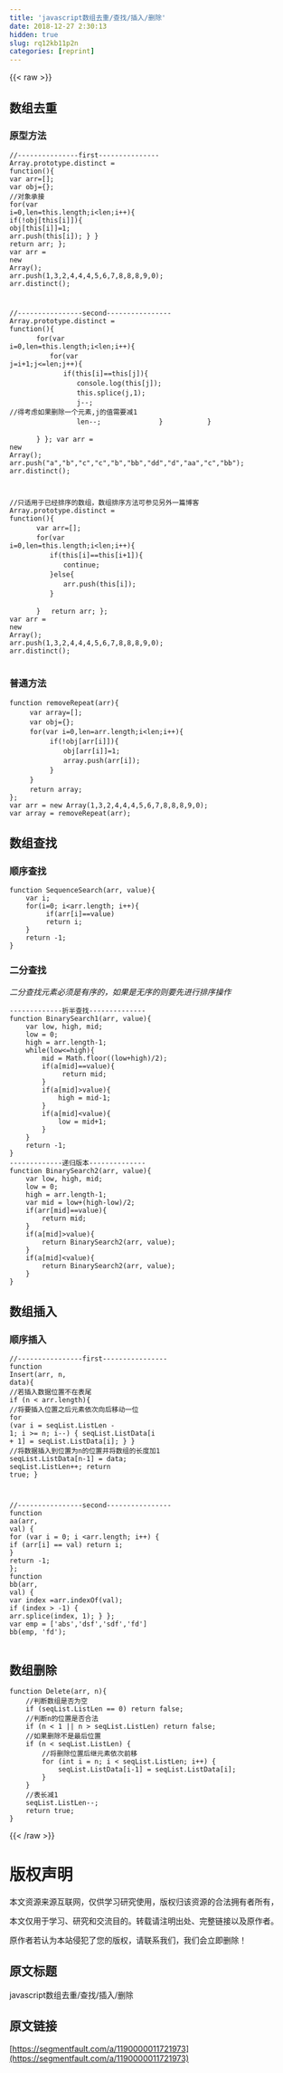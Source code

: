 ```yaml
---
title: 'javascript数组去重/查找/插入/删除' 
date: 2018-12-27 2:30:13
hidden: true
slug: rq12kb11p2n
categories: [reprint]
---
```


{{< raw >}}

                    
<h2 id="articleHeader0">数组去重</h2>
<h3 id="articleHeader1">原型方法</h3>
<div class="widget-codetool" style="display:none;">
      <div class="widget-codetool--inner">
      <span class="selectCode code-tool" data-toggle="tooltip" data-placement="top" title="" data-original-title="全选"></span>
      <span type="button" class="copyCode code-tool" data-toggle="tooltip" data-placement="top" data-clipboard-text="//---------------first---------------
 Array.prototype.distinct = function(){
      var arr=[];
      var obj={}; //对象承接
      for(var i=0,len=this.length;i<len;i++){
          if(!obj[this[i]]){
              obj[this[i]]=1;
              arr.push(this[i]);
          }
      }
   return arr;
};
var arr = new Array();
arr.push(1,3,2,4,4,4,5,6,7,8,8,8,9,0);
arr.distinct();

//----------------second----------------
Array.prototype.distinct = function(){ 
　　　　for(var i=0,len=this.length;i<len;i++){
　　　　　　for(var j=i+1;j<=len;j++){
　　　　　　　　if(this[i]==this[j]){
　　　　　　　　　　console.log(this[j]);
　　　　　　　　　　this.splice(j,1);
　　　　　　　　　　j--; //得考虑如果删除一个元素,j的值需要减1
　　　　　　　　　　len--;
　　　　　　　　}
　　　　　　}    
　　　　}
};
var arr = new Array();
arr.push(&quot;a&quot;,&quot;b&quot;,&quot;c&quot;,&quot;c&quot;,&quot;b&quot;,&quot;bb&quot;,&quot;dd&quot;,&quot;d&quot;,&quot;aa&quot;,&quot;c&quot;,&quot;bb&quot;);
arr.distinct();

//只适用于已经排序的数组，数组排序方法可参见另外一篇博客
 Array.prototype.distinct = function(){
　　　　var arr=[];
　　　　for(var i=0,len=this.length;i<len;i++){
　　　　　　if(this[i]==this[i+1]){
　　　　　　　　continue;
　　　　　　}else{
　　　　　　　　arr.push(this[i]);
　　　　　　}    
　　　　}
　return arr;
};
var arr = new Array();
arr.push(1,3,2,4,4,4,5,6,7,8,8,8,9,0);
arr.distinct();" title="" data-original-title="复制"></span>
      <span type="button" class="saveToNote code-tool" data-toggle="tooltip" data-placement="top" title="" data-original-title="放进笔记"></span>
      </div>
      </div><pre class="javascript hljs"><code class="javascript"><span class="hljs-comment">//---------------first---------------</span>
 <span class="hljs-built_in">Array</span>.prototype.distinct = <span class="hljs-function"><span class="hljs-keyword">function</span>(<span class="hljs-params"></span>)</span>{
      <span class="hljs-keyword">var</span> arr=[];
      <span class="hljs-keyword">var</span> obj={}; <span class="hljs-comment">//对象承接</span>
      <span class="hljs-keyword">for</span>(<span class="hljs-keyword">var</span> i=<span class="hljs-number">0</span>,len=<span class="hljs-keyword">this</span>.length;i&lt;len;i++){
          <span class="hljs-keyword">if</span>(!obj[<span class="hljs-keyword">this</span>[i]]){
              obj[<span class="hljs-keyword">this</span>[i]]=<span class="hljs-number">1</span>;
              arr.push(<span class="hljs-keyword">this</span>[i]);
          }
      }
   <span class="hljs-keyword">return</span> arr;
};
<span class="hljs-keyword">var</span> arr = <span class="hljs-keyword">new</span> <span class="hljs-built_in">Array</span>();
arr.push(<span class="hljs-number">1</span>,<span class="hljs-number">3</span>,<span class="hljs-number">2</span>,<span class="hljs-number">4</span>,<span class="hljs-number">4</span>,<span class="hljs-number">4</span>,<span class="hljs-number">5</span>,<span class="hljs-number">6</span>,<span class="hljs-number">7</span>,<span class="hljs-number">8</span>,<span class="hljs-number">8</span>,<span class="hljs-number">8</span>,<span class="hljs-number">9</span>,<span class="hljs-number">0</span>);
arr.distinct();

<span class="hljs-comment">//----------------second----------------</span>
<span class="hljs-built_in">Array</span>.prototype.distinct = <span class="hljs-function"><span class="hljs-keyword">function</span>(<span class="hljs-params"></span>)</span>{ 
　　　　<span class="hljs-keyword">for</span>(<span class="hljs-keyword">var</span> i=<span class="hljs-number">0</span>,len=<span class="hljs-keyword">this</span>.length;i&lt;len;i++){
　　　　　　<span class="hljs-keyword">for</span>(<span class="hljs-keyword">var</span> j=i+<span class="hljs-number">1</span>;j&lt;=len;j++){
　　　　　　　　<span class="hljs-keyword">if</span>(<span class="hljs-keyword">this</span>[i]==<span class="hljs-keyword">this</span>[j]){
　　　　　　　　　　<span class="hljs-built_in">console</span>.log(<span class="hljs-keyword">this</span>[j]);
　　　　　　　　　　<span class="hljs-keyword">this</span>.splice(j,<span class="hljs-number">1</span>);
　　　　　　　　　　j--; <span class="hljs-comment">//得考虑如果删除一个元素,j的值需要减1</span>
　　　　　　　　　　len--;
　　　　　　　　}
　　　　　　}    
　　　　}
};
<span class="hljs-keyword">var</span> arr = <span class="hljs-keyword">new</span> <span class="hljs-built_in">Array</span>();
arr.push(<span class="hljs-string">"a"</span>,<span class="hljs-string">"b"</span>,<span class="hljs-string">"c"</span>,<span class="hljs-string">"c"</span>,<span class="hljs-string">"b"</span>,<span class="hljs-string">"bb"</span>,<span class="hljs-string">"dd"</span>,<span class="hljs-string">"d"</span>,<span class="hljs-string">"aa"</span>,<span class="hljs-string">"c"</span>,<span class="hljs-string">"bb"</span>);
arr.distinct();

<span class="hljs-comment">//只适用于已经排序的数组，数组排序方法可参见另外一篇博客</span>
 <span class="hljs-built_in">Array</span>.prototype.distinct = <span class="hljs-function"><span class="hljs-keyword">function</span>(<span class="hljs-params"></span>)</span>{
　　　　<span class="hljs-keyword">var</span> arr=[];
　　　　<span class="hljs-keyword">for</span>(<span class="hljs-keyword">var</span> i=<span class="hljs-number">0</span>,len=<span class="hljs-keyword">this</span>.length;i&lt;len;i++){
　　　　　　<span class="hljs-keyword">if</span>(<span class="hljs-keyword">this</span>[i]==<span class="hljs-keyword">this</span>[i+<span class="hljs-number">1</span>]){
　　　　　　　　<span class="hljs-keyword">continue</span>;
　　　　　　}<span class="hljs-keyword">else</span>{
　　　　　　　　arr.push(<span class="hljs-keyword">this</span>[i]);
　　　　　　}    
　　　　}
　<span class="hljs-keyword">return</span> arr;
};
<span class="hljs-keyword">var</span> arr = <span class="hljs-keyword">new</span> <span class="hljs-built_in">Array</span>();
arr.push(<span class="hljs-number">1</span>,<span class="hljs-number">3</span>,<span class="hljs-number">2</span>,<span class="hljs-number">4</span>,<span class="hljs-number">4</span>,<span class="hljs-number">4</span>,<span class="hljs-number">5</span>,<span class="hljs-number">6</span>,<span class="hljs-number">7</span>,<span class="hljs-number">8</span>,<span class="hljs-number">8</span>,<span class="hljs-number">8</span>,<span class="hljs-number">9</span>,<span class="hljs-number">0</span>);
arr.distinct();</code></pre>
<h3 id="articleHeader2">普通方法</h3>
<div class="widget-codetool" style="display:none;">
      <div class="widget-codetool--inner">
      <span class="selectCode code-tool" data-toggle="tooltip" data-placement="top" title="" data-original-title="全选"></span>
      <span type="button" class="copyCode code-tool" data-toggle="tooltip" data-placement="top" data-clipboard-text="function removeRepeat(arr){
　　　var array=[];
　　　var obj={};
　　　for(var i=0,len=arr.length;i<len;i++){
　　　　　　if(!obj[arr[i]]){
　　　　　　　　obj[arr[i]]=1;
　　　　　　　　array.push(arr[i]);
　　　　　　}
　　　}
　　　return array;
};
var arr = new Array(1,3,2,4,4,4,5,6,7,8,8,8,9,0);
var array = removeRepeat(arr);" title="" data-original-title="复制"></span>
      <span type="button" class="saveToNote code-tool" data-toggle="tooltip" data-placement="top" title="" data-original-title="放进笔记"></span>
      </div>
      </div><pre class="javascript hljs"><code class="javascript"><span class="hljs-function"><span class="hljs-keyword">function</span> <span class="hljs-title">removeRepeat</span>(<span class="hljs-params">arr</span>)</span>{
　　　<span class="hljs-keyword">var</span> array=[];
　　　<span class="hljs-keyword">var</span> obj={};
　　　<span class="hljs-keyword">for</span>(<span class="hljs-keyword">var</span> i=<span class="hljs-number">0</span>,len=arr.length;i&lt;len;i++){
　　　　　　<span class="hljs-keyword">if</span>(!obj[arr[i]]){
　　　　　　　　obj[arr[i]]=<span class="hljs-number">1</span>;
　　　　　　　　array.push(arr[i]);
　　　　　　}
　　　}
　　　<span class="hljs-keyword">return</span> array;
};
<span class="hljs-keyword">var</span> arr = <span class="hljs-keyword">new</span> <span class="hljs-built_in">Array</span>(<span class="hljs-number">1</span>,<span class="hljs-number">3</span>,<span class="hljs-number">2</span>,<span class="hljs-number">4</span>,<span class="hljs-number">4</span>,<span class="hljs-number">4</span>,<span class="hljs-number">5</span>,<span class="hljs-number">6</span>,<span class="hljs-number">7</span>,<span class="hljs-number">8</span>,<span class="hljs-number">8</span>,<span class="hljs-number">8</span>,<span class="hljs-number">9</span>,<span class="hljs-number">0</span>);
<span class="hljs-keyword">var</span> array = removeRepeat(arr);</code></pre>
<h2 id="articleHeader3">数组查找</h2>
<h3 id="articleHeader4">顺序查找</h3>
<div class="widget-codetool" style="display:none;">
      <div class="widget-codetool--inner">
      <span class="selectCode code-tool" data-toggle="tooltip" data-placement="top" title="" data-original-title="全选"></span>
      <span type="button" class="copyCode code-tool" data-toggle="tooltip" data-placement="top" data-clipboard-text="function SequenceSearch(arr, value){
    var i;
    for(i=0; i<arr.length; i++){
         if(arr[i]==value)
         return i;
    }
    return -1;
}" title="" data-original-title="复制"></span>
      <span type="button" class="saveToNote code-tool" data-toggle="tooltip" data-placement="top" title="" data-original-title="放进笔记"></span>
      </div>
      </div><pre class="javascript hljs"><code class="javascript"><span class="hljs-function"><span class="hljs-keyword">function</span> <span class="hljs-title">SequenceSearch</span>(<span class="hljs-params">arr, value</span>)</span>{
    <span class="hljs-keyword">var</span> i;
    <span class="hljs-keyword">for</span>(i=<span class="hljs-number">0</span>; i&lt;arr.length; i++){
         <span class="hljs-keyword">if</span>(arr[i]==value)
         <span class="hljs-keyword">return</span> i;
    }
    <span class="hljs-keyword">return</span> <span class="hljs-number">-1</span>;
}</code></pre>
<h3 id="articleHeader5">二分查找</h3>
<p><em>二分查找元素必须是有序的，如果是无序的则要先进行排序操作</em></p>
<div class="widget-codetool" style="display:none;">
      <div class="widget-codetool--inner">
      <span class="selectCode code-tool" data-toggle="tooltip" data-placement="top" title="" data-original-title="全选"></span>
      <span type="button" class="copyCode code-tool" data-toggle="tooltip" data-placement="top" data-clipboard-text="-------------折半查找--------------
function BinarySearch1(arr, value){
    var low, high, mid;
    low = 0;
    high = arr.length-1;
    while(low<=high){
        mid = Math.floor((low+high)/2);
        if(a[mid]==value){
             return mid;
        }
        if(a[mid]>value){
            high = mid-1;
        }
        if(a[mid]<value){
            low = mid+1;
        }
    }
    return -1;
}
-------------递归版本--------------
function BinarySearch2(arr, value){
    var low, high, mid;
    low = 0;
    high = arr.length-1;
    var mid = low+(high-low)/2;
    if(arr[mid]==value){
        return mid;
    }
    if(a[mid]>value){
        return BinarySearch2(arr, value);
    }
    if(a[mid]<value){
        return BinarySearch2(arr, value);
    }
}" title="" data-original-title="复制"></span>
      <span type="button" class="saveToNote code-tool" data-toggle="tooltip" data-placement="top" title="" data-original-title="放进笔记"></span>
      </div>
      </div><pre class="javascript hljs"><code class="javascript">-------------折半查找--------------
<span class="hljs-function"><span class="hljs-keyword">function</span> <span class="hljs-title">BinarySearch1</span>(<span class="hljs-params">arr, value</span>)</span>{
    <span class="hljs-keyword">var</span> low, high, mid;
    low = <span class="hljs-number">0</span>;
    high = arr.length<span class="hljs-number">-1</span>;
    <span class="hljs-keyword">while</span>(low&lt;=high){
        mid = <span class="hljs-built_in">Math</span>.floor((low+high)/<span class="hljs-number">2</span>);
        <span class="hljs-keyword">if</span>(a[mid]==value){
             <span class="hljs-keyword">return</span> mid;
        }
        <span class="hljs-keyword">if</span>(a[mid]&gt;value){
            high = mid<span class="hljs-number">-1</span>;
        }
        <span class="hljs-keyword">if</span>(a[mid]&lt;value){
            low = mid+<span class="hljs-number">1</span>;
        }
    }
    <span class="hljs-keyword">return</span> <span class="hljs-number">-1</span>;
}
-------------递归版本--------------
<span class="hljs-function"><span class="hljs-keyword">function</span> <span class="hljs-title">BinarySearch2</span>(<span class="hljs-params">arr, value</span>)</span>{
    <span class="hljs-keyword">var</span> low, high, mid;
    low = <span class="hljs-number">0</span>;
    high = arr.length<span class="hljs-number">-1</span>;
    <span class="hljs-keyword">var</span> mid = low+(high-low)/<span class="hljs-number">2</span>;
    <span class="hljs-keyword">if</span>(arr[mid]==value){
        <span class="hljs-keyword">return</span> mid;
    }
    <span class="hljs-keyword">if</span>(a[mid]&gt;value){
        <span class="hljs-keyword">return</span> BinarySearch2(arr, value);
    }
    <span class="hljs-keyword">if</span>(a[mid]&lt;value){
        <span class="hljs-keyword">return</span> BinarySearch2(arr, value);
    }
}</code></pre>
<h2 id="articleHeader6">数组插入</h2>
<h3 id="articleHeader7">顺序插入</h3>
<div class="widget-codetool" style="display:none;">
      <div class="widget-codetool--inner">
      <span class="selectCode code-tool" data-toggle="tooltip" data-placement="top" title="" data-original-title="全选"></span>
      <span type="button" class="copyCode code-tool" data-toggle="tooltip" data-placement="top" data-clipboard-text="//----------------first----------------
function Insert(arr, n, data){
    //若插入数据位置不在表尾
    if (n < arr.length){
        //将要插入位置之后元素依次向后移动一位
        for (var i = seqList.ListLen - 1; i >= n; i--) {
            seqList.ListData[i + 1] = seqList.ListData[i];
        }
    }
    //将数据插入到位置为n的位置并将数组的长度加1
    seqList.ListData[n-1] = data;
    seqList.ListLen++;
    return true;
}

//----------------second----------------
function  aa(arr, val)&nbsp;{
    for&nbsp;(var&nbsp;i&nbsp;=&nbsp;0;&nbsp;i&nbsp;<arr.length;&nbsp;i++)&nbsp;{
        if&nbsp;(arr[i]&nbsp;==&nbsp;val)&nbsp;return&nbsp;i;
    }
    return&nbsp;-1;
};
function bb(arr, val)&nbsp;{
    var&nbsp;index&nbsp;=arr.indexOf(val);
    if&nbsp;(index&nbsp;>&nbsp;-1)&nbsp;{
    arr.splice(index,&nbsp;1);
    }
};
var&nbsp;emp&nbsp;=&nbsp;['abs','dsf','sdf','fd']
bb(emp, 'fd');" title="" data-original-title="复制"></span>
      <span type="button" class="saveToNote code-tool" data-toggle="tooltip" data-placement="top" title="" data-original-title="放进笔记"></span>
      </div>
      </div><pre class="javascript hljs"><code class="javascript"><span class="hljs-comment">//----------------first----------------</span>
<span class="hljs-function"><span class="hljs-keyword">function</span> <span class="hljs-title">Insert</span>(<span class="hljs-params">arr, n, data</span>)</span>{
    <span class="hljs-comment">//若插入数据位置不在表尾</span>
    <span class="hljs-keyword">if</span> (n &lt; arr.length){
        <span class="hljs-comment">//将要插入位置之后元素依次向后移动一位</span>
        <span class="hljs-keyword">for</span> (<span class="hljs-keyword">var</span> i = seqList.ListLen - <span class="hljs-number">1</span>; i &gt;= n; i--) {
            seqList.ListData[i + <span class="hljs-number">1</span>] = seqList.ListData[i];
        }
    }
    <span class="hljs-comment">//将数据插入到位置为n的位置并将数组的长度加1</span>
    seqList.ListData[n<span class="hljs-number">-1</span>] = data;
    seqList.ListLen++;
    <span class="hljs-keyword">return</span> <span class="hljs-literal">true</span>;
}

<span class="hljs-comment">//----------------second----------------</span>
<span class="hljs-function"><span class="hljs-keyword">function</span>  <span class="hljs-title">aa</span>(<span class="hljs-params">arr, val</span>)&nbsp;</span>{
    <span class="hljs-keyword">for</span>&nbsp;(<span class="hljs-keyword">var</span>&nbsp;i&nbsp;=&nbsp;<span class="hljs-number">0</span>;&nbsp;i&nbsp;&lt;arr.length;&nbsp;i++)&nbsp;{
        <span class="hljs-keyword">if</span>&nbsp;(arr[i]&nbsp;==&nbsp;val)&nbsp;<span class="hljs-keyword">return</span>&nbsp;i;
    }
    <span class="hljs-keyword">return</span>&nbsp;<span class="hljs-number">-1</span>;
};
<span class="hljs-function"><span class="hljs-keyword">function</span> <span class="hljs-title">bb</span>(<span class="hljs-params">arr, val</span>)&nbsp;</span>{
    <span class="hljs-keyword">var</span>&nbsp;index&nbsp;=arr.indexOf(val);
    <span class="hljs-keyword">if</span>&nbsp;(index&nbsp;&gt;&nbsp;<span class="hljs-number">-1</span>)&nbsp;{
    arr.splice(index,&nbsp;<span class="hljs-number">1</span>);
    }
};
<span class="hljs-keyword">var</span>&nbsp;emp&nbsp;=&nbsp;[<span class="hljs-string">'abs'</span>,<span class="hljs-string">'dsf'</span>,<span class="hljs-string">'sdf'</span>,<span class="hljs-string">'fd'</span>]
bb(emp, <span class="hljs-string">'fd'</span>);</code></pre>
<h2 id="articleHeader8">数组删除</h2>
<div class="widget-codetool" style="display:none;">
      <div class="widget-codetool--inner">
      <span class="selectCode code-tool" data-toggle="tooltip" data-placement="top" title="" data-original-title="全选"></span>
      <span type="button" class="copyCode code-tool" data-toggle="tooltip" data-placement="top" data-clipboard-text="function Delete(arr, n){
    //判断数组是否为空
    if (seqList.ListLen == 0) return false;
    //判断n的位置是否合法
    if (n < 1 || n > seqList.ListLen) return false;
    //如果删除不是最后位置
    if (n < seqList.ListLen) {
        //将删除位置后继元素依次前移
        for (int i = n; i < seqList.ListLen; i++) {
            seqList.ListData[i-1] = seqList.ListData[i];
        }
    }
    //表长减1
    seqList.ListLen--;
    return true;
}" title="" data-original-title="复制"></span>
      <span type="button" class="saveToNote code-tool" data-toggle="tooltip" data-placement="top" title="" data-original-title="放进笔记"></span>
      </div>
      </div><pre class="javascript hljs"><code class="javascript"><span class="hljs-function"><span class="hljs-keyword">function</span> <span class="hljs-title">Delete</span>(<span class="hljs-params">arr, n</span>)</span>{
    <span class="hljs-comment">//判断数组是否为空</span>
    <span class="hljs-keyword">if</span> (seqList.ListLen == <span class="hljs-number">0</span>) <span class="hljs-keyword">return</span> <span class="hljs-literal">false</span>;
    <span class="hljs-comment">//判断n的位置是否合法</span>
    <span class="hljs-keyword">if</span> (n &lt; <span class="hljs-number">1</span> || n &gt; seqList.ListLen) <span class="hljs-keyword">return</span> <span class="hljs-literal">false</span>;
    <span class="hljs-comment">//如果删除不是最后位置</span>
    <span class="hljs-keyword">if</span> (n &lt; seqList.ListLen) {
        <span class="hljs-comment">//将删除位置后继元素依次前移</span>
        <span class="hljs-keyword">for</span> (int i = n; i &lt; seqList.ListLen; i++) {
            seqList.ListData[i<span class="hljs-number">-1</span>] = seqList.ListData[i];
        }
    }
    <span class="hljs-comment">//表长减1</span>
    seqList.ListLen--;
    <span class="hljs-keyword">return</span> <span class="hljs-literal">true</span>;
}</code></pre>

                
{{< /raw >}}

# 版权声明
本文资源来源互联网，仅供学习研究使用，版权归该资源的合法拥有者所有，

本文仅用于学习、研究和交流目的。转载请注明出处、完整链接以及原作者。

原作者若认为本站侵犯了您的版权，请联系我们，我们会立即删除！

## 原文标题
javascript数组去重/查找/插入/删除

## 原文链接
[https://segmentfault.com/a/1190000011721973](https://segmentfault.com/a/1190000011721973)

